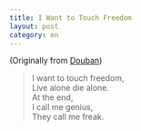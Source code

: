 ```yaml
---
title: I Want to Touch Freedom
layout: post
category: en
---
```


(Originally from [Douban](http://www.douban.com))

> I want to touch freedom, <br>
> Live alone die alone. <br>
> At the end, <br>
> I call me genius, <br>
> They call me freak.
